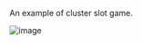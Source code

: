 An example of cluster slot game. 

![image](https://github.com/stani3/IGame-example/assets/10454714/f8ff28fd-e0a7-410d-bb3f-59bfd242b7c2)
